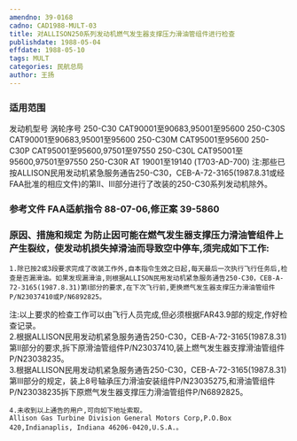 ```yaml
---
amendno: 39-0168  
cadno: CAD1988-MULT-03  
title: 对ALLISON250系列发动机燃气发生器支撑压力滑油管组件进行检查  
publishdate: 1988-05-04  
effdate: 1988-05-10  
tags: MULT  
categories: 民航总局  
author: 王扬  
---
```

  
### 适用范围  
发动机型号   涡轮序号
250-C30  CAT90001至90683,95001至95600
250-C30S  CAT90001至90683,95001至95600
250-C30M  CAT95001至95600
250-C30P  CAT95001至95600,97501至97550
250-C30L  CAT95001至95600,97501至97550
250-C30R  AT 19001至19140
(T703-AD-700)
注:那些已按ALLISON民用发动机紧急服务通告250-C30，CEB-A-72-3165(1987.8.31或经FAA批准的相应文件)的第Ⅱ、Ⅲ部分进行了改装的250-C30系列发动机除外。  
  
<!--more-->  
### 参考文件    FAA适航指令 88-07-06,修正案 39-5860  
  
### 原因、措施和规定     为防止因可能在燃气发生器支撑压力滑油管组件上产生裂纹，使发动机损失掉滑油而导致空中停车,须完成如下工作:  
      
    1.除已按2或3段要求完成了改装工作外,自本指令生效之日起,每天最后一次执行飞行任务后,检查是否漏滑油。如果发现漏滑油,则根据ALLISON民用发动机紧急服务通告250-C30，CEB-A-72-3165(1987.8.31)第Ⅰ部分的要求,在下次飞行前,更换燃气发生器支撑压力滑油管组件P/N23037410或P/N6892825。  
注:以上要求的检查工作可以由飞行人员完成,但必须根据FAR43.9部的规定,作好检查记录。  
    2.根据ALLISON民用发动机紧急服务通告250-C30，CEB-A-72-3165(1987.8.31)第Ⅱ部分的要求,拆下原滑油管组件P/N23037410,装上燃气发生器支撑滑油管组件P/N23038235。  
    3.根据ALLISON民用发动机紧急服务通告250-C30，CEB-A-72-3165(1987.8.31)第Ⅲ部分的规定，装上8号轴承压力滑油安装组件P/N23035275,和滑油管组件P/N23038235拆下原燃气发生器支撑压力滑油管组件P/N6892825。  
  
    4.未收到以上通告的用户,可向如下地址索取。  
    Allison Gas Turbine Division General Motors Corp,P.O.Box 420,Indianaplis, Indiana 46206-0420,U.S.A.。  
